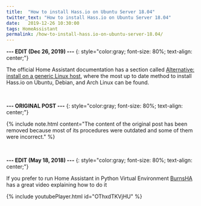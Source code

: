 ```yaml
---
title:  "How to install Hass.io on Ubuntu Server 18.04"
twitter_text: "How to install Hass.io on Ubuntu Server 18.04"
date:   2019-12-26 10:30:00
tags: HomeAssistant
permalink: /how-to-install-hass.io-on-ubuntu-server-18.04/
---
```

<!-- markdownlint-disable html -->
**--- EDIT \(Dec 26, 2019\) ---**
{: style="color:gray; font-size: 80%; text-align: center;"}

The official Home Assistant documentation has a section called [Alternative: install on a generic Linux host](https://www.home-assistant.io/hassio/installation/#alternative-install-on-a-generic-linux-host), where the most up to date method to install Hass.io on Ubuntu, Debian, and Arch Linux can be found.

<br />

**--- ORIGINAL POST ---**
{: style="color:gray; font-size: 80%; text-align: center;"}

{% include note.html content="The content of the original post has been removed because most of its procedures were outdated and some of them were incorrect." %}

<br />

**--- EDIT \(May 18, 2018\) ---**
{: style="color:gray; font-size: 80%; text-align: center;"}

If you prefer to run Home Assistant in Python Virtual Environment [BurnsHA](https://www.youtube.com/channel/UCSKQutOXuNLvFetrKuwudpg) has a great video explaining how to do it

{% include youtubePlayer.html id="OThxdTKVjHU" %}
